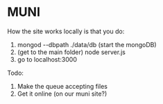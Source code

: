 # MUNI
How the site works locally is that you do:    
1) mongod --dbpath ./data/db (start the mongoDB)    
2) (get to the main folder) node server.js    
3) go to localhost:3000    

Todo:
1) Make the queue accepting files
2) Get it online (on our muni site?)
